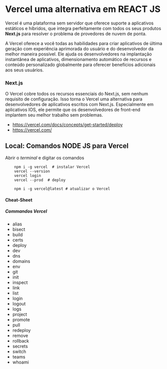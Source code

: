 # Vercel uma alternativa em REACT JS

Vercel é uma plataforma sem servidor que oferece suporte a aplicativos estáticos e híbridos, que integra perfeitamente com todos os seus produtos **Next.js** para 
resolver o problema de provedores de nuvem de ponta.

A Vercel oferece a você todas as habilidades para criar aplicativos de última geração com experiência aprimorada do usuário e do desenvolvedor da 
melhor maneira possível. Ele ajuda os desenvolvedores na implantação instantânea de aplicativos, dimensionamento automático de recursos e conteúdo 
personalizado globalmente para oferecer benefícios adicionais aos seus usuários.

### Next.js
O Vercel cobre todos os recursos essenciais do Next.js, sem nenhum requisito de configuração. Isso torna o Vercel uma alternativa para 
desenvolvedores de aplicativos escritos com Next.js. Especialmente em aplicativos IOS, ele permite que os desenvolvedores de front-end implantem seu melhor trabalho sem problemas.

* <https://vercel.com/docs/concepts/get-started/deploy>
* <https://vercel.com/>


## Local: Comandos NODE JS para Vercel

Abrir o *terminal* e digitar os comandos

        npm i -g vercel  # instalar Vercel
        vercel --version 
        vercel login
        vercel --prod  # deploy 

        npm i -g vercel@latest # atualizar o Vercel
  
  #### Cheat-Sheet
  
 ##### Commandos Vercel
- alias
- bisect
- build
- certs
- deploy
- dev
- dns
- domains
- env
- git
- init
- inspect
- link
- list
- login
- logout
- logs
- project
- promote
- pull
- redeploy
- remove
- rollback
- secrets
- switch
- teams
- whoami
